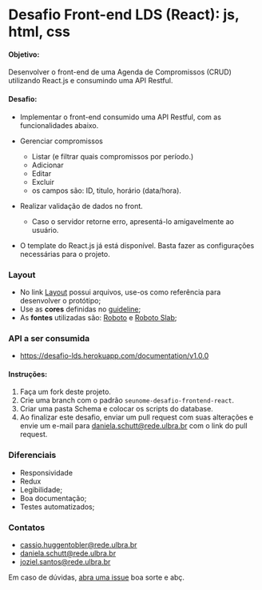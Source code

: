 # Desafio Front-end LDS (React): js, html, css

#### Objetivo:

Desenvolver o front-end de uma  Agenda de Compromissos (CRUD) utilizando React.js e consumindo uma API Restful.

#### Desafio:
- Implementar o front-end consumido uma API Restful, com as funcionalidades abaixo.
  
- Gerenciar compromissos
  - Listar (e filtrar quais compromissos por período.)
  - Adicionar
  - Editar
  - Excluir
  - os campos são: ID, titulo, horário (data/hora).
  
- Realizar validação de dados no front.
  - Caso o servidor retorne erro, apresentá-lo amigavelmente ao usuário.

- O template do React.js já está disponível. Basta fazer as configurações necessárias para o projeto.

### Layout

- No link [Layout](https://www.figma.com/proto/PS8Mw3IZtCbpp0r9FsuEEQYE/Untitled?node-id=1%3A2&scaling=scale-down) possui arquivos, use-os como referência para desenvolver o protótipo;
- Use as **cores** definidas no [guideline](https://www.figma.com/proto/PS8Mw3IZtCbpp0r9FsuEEQYE/Untitled?node-id=6%3A2&scaling=scale-down);
- As **fontes** utilizadas são: [Roboto](https://www.google.com/fonts/specimen/Roboto) e [Roboto Slab](https://www.google.com/fonts/specimen/Roboto+Slab);

### API a ser consumida

- https://desafio-lds.herokuapp.com/documentation/v1.0.0

#### Instruções:

1. Faça um fork deste projeto.
2. Crie uma branch com o padrão `seunome-desafio-frontend-react`.
3. Criar uma pasta Schema e colocar os scripts do database.
4. Ao finalizar este desafio, enviar um pull request com suas alterações e envie um e-mail para daniela.schutt@rede.ulbra.br com o link do pull request.


### Diferenciais

- Responsividade
- Redux
- Legibilidade;
- Boa documentação;
- Testes automatizados;

### Contatos

- cassio.huggentobler@rede.ulbra.br
- daniela.schutt@rede.ulbra.br
- joziel.santos@rede.ulbra.br

Em caso de dúvidas, [abra uma issue](https://github.com/lds-ulbra-torres/desafio-frontend-reactjs/issues)
boa sorte e abç.

